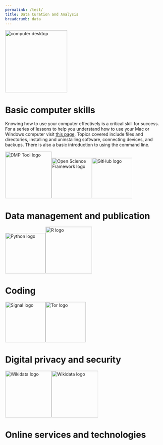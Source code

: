 ```yaml
---
permalink: /test/
title: Data Curation and Analysis
breadcrumb: data
---
```


<img src="https://heardlibrary.github.io/digital-scholarship/images/desktop.png" alt="computer desktop" style="height:200px;" />

# Basic computer skills

Knowing how to use your computer effectively is a critical skill for success.  For a series of lessons to help you understand how to use your Mac or Windows computer visit <a href="https://heardlibrary.github.io/digital-scholarship/computer/">this page</a>.  Topics covered include files and directories, installing and uninstalling software, connecting devices, and backups.  There is also a basic introduction to using the command line.  

<img src="https://heardlibrary.github.io/digital-scholarship/images/dmp-tool.png" alt="DMP Tool logo" style="height:150px;" /><img src="https://heardlibrary.github.io/digital-scholarship/images/osf-logo.png" alt="Open Science Framework logo" style="height:130px;" /><img src="https://heardlibrary.github.io/digital-scholarship/images/GitHub_Logo.png" alt="GitHub logo" style="height:130px;" />

# Data management and publication

<img src="https://heardlibrary.github.io/digital-scholarship/images/python.png" alt="Python logo" style="height:130px;" /><img src="https://heardlibrary.github.io/digital-scholarship/images/R-Logo.gif" alt="R logo" style="height:150px;" />

# Coding

<img src="https://heardlibrary.github.io/digital-scholarship/images/signal-logo.png" alt="Signal logo" style="height:130px;" /><img src="https://heardlibrary.github.io/digital-scholarship/images/tor-logo.png" alt="Tor logo" style="height:130px;" />

# Digital privacy and security

<img src="https://heardlibrary.github.io/digital-scholarship/images/1052px-Wikidata-logo-en.svg.png" alt="Wikidata logo" style="height:150px;" /><img src="https://heardlibrary.github.io/digital-scholarship/images/rdf_flyer.png" alt="Wikidata logo" style="height:150px;" />

# Online services and technologies

